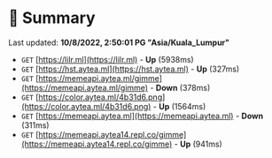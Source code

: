 # 📖 Summary
Last updated: **10/8/2022, 2:50:01 PG "Asia/Kuala_Lumpur"**

- `GET` [https://lilr.ml](https://lilr.ml) - **Up** (5938ms)
- `GET` [https://hst.aytea.ml](https://hst.aytea.ml) - **Up** (327ms)
- `GET` [https://memeapi.aytea.ml/gimme](https://memeapi.aytea.ml/gimme) - **Down** (378ms)
- `GET` [https://color.aytea.ml/4b31d6.png](https://color.aytea.ml/4b31d6.png) - **Up** (1564ms)
- `GET` [https://memeapi.aytea.ml](https://memeapi.aytea.ml) - **Down** (311ms)
- `GET` [https://memeapi.aytea14.repl.co/gimme](https://memeapi.aytea14.repl.co/gimme) - **Up** (941ms)
